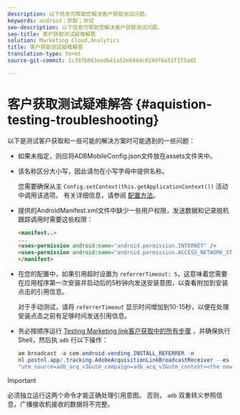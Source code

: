 ```yaml
---
description: 以下信息可帮助您解决客户获取测试问题。
keywords: android；获取；测试
seo-description: 以下信息可帮助您解决客户获取测试问题。
seo-title: 客户获取测试疑难解答
solution: Marketing Cloud,Analytics
title: 客户获取测试疑难解答
translation-type: tm+mt
source-git-commit: 1c387b063eedb41a52e044dc824df6a51f173ad2

---
```



# 客户获取测试疑难解答 {#aquistion-testing-troubleshooting}

以下是测试客户获取和一些可能的解决方案时可能遇到的一些问题：

* 如果未指定，则应将ADBMobileConfig.json文件放在assets文件夹中。

* 该名称区分大小写，因此请勿在小写字母中提供名称。

   您需要确保从主 `Config.setContext(this.getApplicationContext())` 活动中调用该选项。 有关详细信息，请参阅 [配置方法](https://docs.adobe.com/content/help/en/mobile-services/android/configuration-android/methods.html)。

* 提供的AndroidManifest.xml文件中缺少一些用户权限，发送数据和记录脱机跟踪调用时需要这些权限：

   ```html
   <manifest..>
   ... 
   <uses-permission android:name="android.permission.INTERNET" />
   <uses-permission android:name="android.permission.ACCESS_NETWORK_STATE" />
   </manifest>
   ```

* 在您的配置中，如果引用超时设置为 `referrerTimeout: 5`，这意味着您需要在应用程序第一次安装并启动后的5秒钟内发送安装意图，以查看附加到安装点击的引用信息。

   对于手动测试，请将 `referrerTimeout` 显示时间增加到10-15秒，以便在处理安装点击之前有足够时间发送引用信息。

* 务必按顺序运行 [Testing Marketing link客户获取中的所有步骤](https://docs.adobe.com/content/help/en/mobile-services/android/acquisition-android/t-testing-marketing-link-acquisition.html) ，并确保执行Shell，然后执 `adb` 行以下操作：

   ```java
   am broadcast -a com.android.vending.INSTALL_REFERRER -n 
   nl.postnl.app/.tracking.AdobeAcquisitionLinkBroadcastReceiver --es "referrer"
   "utm_source=adb_acq_v3&utm_campaign=adb_acq_v3&utm_content=<the newly generated id at step #7>"
   ```

>[!IMPORTANT]
>
>必须独立运行这两个命令才能正确处理引用意图。  否则， `adb` 双重转义参照信息，广播接收机接收的数据将不完整。
